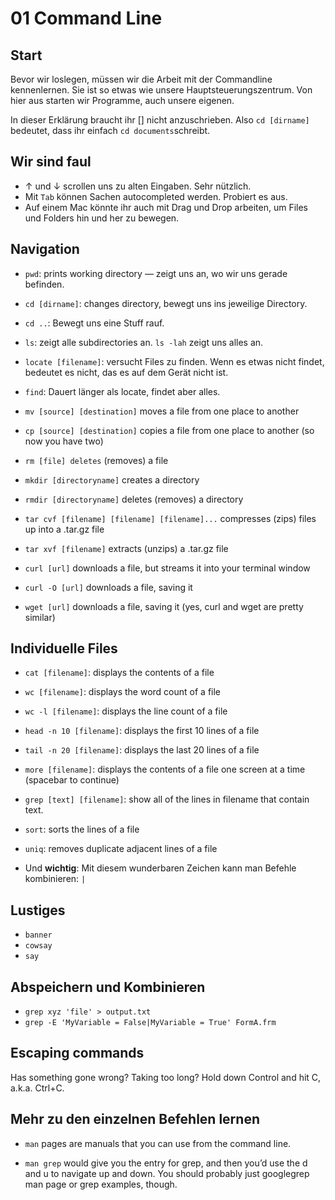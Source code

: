 # 01 Command Line

## Start

Bevor wir loslegen, müssen wir die Arbeit mit der Commandline kennenlernen. Sie
ist so etwas wie unsere Hauptsteuerungszentrum. Von hier aus starten wir Programme,
auch unsere eigenen.

In dieser Erklärung braucht ihr [] nicht anzuschrieben. Also ```cd [dirname]```
bedeutet, dass ihr einfach ```cd documents```schreibt.

## Wir sind faul

* ↑ und ↓ scrollen uns zu alten Eingaben. Sehr nützlich.
* Mit ```Tab``` können Sachen autocompleted werden. Probiert es aus.
* Auf einem Mac könnte ihr auch mit Drag und Drop arbeiten, um Files und Folders
hin und her zu bewegen.

## Navigation

* ```pwd```: prints working directory — zeigt uns an, wo wir uns gerade befinden.
* ```cd [dirname]```: changes directory, bewegt uns ins jeweilige Directory.
* ``cd ..``: Bewegt uns eine Stuff rauf.
* ``ls``: zeigt alle subdirectories an. ``ls -lah`` zeigt uns alles an.
* ```locate [filename]```: versucht Files zu finden. Wenn es etwas nicht findet,
bedeutet es nicht, das es auf dem Gerät nicht ist.
* ```find```: Dauert länger als locate, findet aber alles.

* ```mv [source] [destination]``` moves a file from one place to another
* ```cp [source] [destination]``` copies a file from one place to another (so now you have two)
* ```rm [file] deletes``` (removes) a file
* ```mkdir [directoryname]``` creates a directory
* ```rmdir [directoryname]``` deletes (removes) a directory
* ```tar cvf [filename] [filename] [filename]...``` compresses (zips) files up into a .tar.gz file
* ```tar xvf [filename]``` extracts (unzips) a .tar.gz file
* ```curl [url]``` downloads a file, but streams it into your terminal window
* ```curl -O [url]``` downloads a file, saving it
* ```wget [url]``` downloads a file, saving it (yes, curl and wget are pretty similar)

## Individuelle Files

* ```cat [filename]```: displays the contents of a file
* ```wc [filename]```: displays the word count of a file
* ```wc -l [filename]```: displays the line count of a file
* ```head -n 10 [filename]```: displays the first 10 lines of a file
* ```tail -n 20 [filename]```: displays the last 20 lines of a file
* ```more [filename]```: displays the contents of a file one screen at a time (spacebar to continue)
* ```grep [text] [filename]```: show all of the lines in filename that contain text.
* ```sort```: sorts the lines of a file
* ```uniq```: removes duplicate adjacent lines of a file

* Und **wichtig**: Mit diesem wunderbaren Zeichen kann man Befehle kombinieren: ```|```

## Lustiges

* ```banner```
* ```cowsay```
* ```say```

## Abspeichern und Kombinieren

* ```grep xyz 'file' > output.txt```
* ```grep -E 'MyVariable = False|MyVariable = True' FormA.frm```

## Escaping commands

Has something gone wrong? Taking too long? Hold down Control and hit C, a.k.a. Ctrl+C.

## Mehr zu den einzelnen Befehlen lernen

* ```man``` pages are manuals that you can use from the command line.

* ```man grep``` would give you the entry for grep, and then you’d use the d and u to navigate up and down. You should probably just googlegrep man page or grep examples, though.
